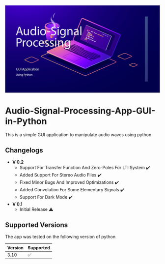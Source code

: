 ![](https://github.com/shalabycr7/Audio-Signal-Proccessing-App-GUI-in-Python/blob/Features/Cover%20Design.png)
# Audio-Signal-Processing-App-GUI-in-Python
This is a simple GUI application to manipulate audio waves using python
## Changelogs
* **V 0.2**
    * Support For Transfer Function And Zero-Poles For LTI System :heavy_check_mark:
    * Added Support For Stereo Audio Files :heavy_check_mark:
    * Fixed Minor Bugs And Improved Optimizations :heavy_check_mark:
    * Added Convolution For Some Elementary Signals :heavy_check_mark:
    * Support For Dark Mode :heavy_check_mark:
* **V 0.1**
    * Initial Release :warning:
## Supported Versions

The app was tested on the following version of python

| Version | Supported          |
| ------- | ------------------ |
| 3.10    | :white_check_mark: |
